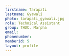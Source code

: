 ```yaml
---
firstname: Tarapati
lastname: Gyawali
photo: tarapati_gyawali.jpg
role: Technical Assistant
group: THDC, Marpha
email: 
phonenumber: 
memberid: 5
layout: profile
---
```

